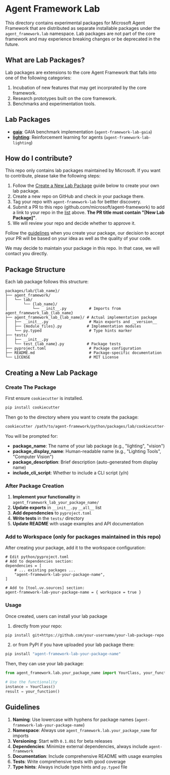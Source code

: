 # Agent Framework Lab

This directory contains experimental packages for Microsoft Agent Framework that are distributed as separate installable packages under the `agent_framework.lab` namespace.
Lab packages are not part of the core framework and may experience breaking changes or be deprecated in the future.

## What are Lab Packages?

Lab packages are extensions to the core Agent Framework that falls into
one of the following categories:

1. Incubation of new features that may get incorprated by the core framework.
2. Research prototypes built on the core framework.
3. Benchmarks and experimentation tools.

## Lab Packages

- [**gaia**](./gaia/): GAIA benchmark implementation (`agent-framework-lab-gaia`)
- [**lighting**](./lighting/): Reinforcement learning for agents (`agent-framework-lab-lighting`)

## How do I contribute?

This repo only contains lab packages maintained by Microsoft.
If you want to contribute, please take the following steps:

1. Follow the [Create a New Lab Package](#create-new-lab-package) guide
   below to create your own lab package.
2. Create a new repo on GitHub and check in your package there.
3. Tag your repo with `agent-framework-lab` for bettter discovery.
4. Submit a PR to this repo (github.com/microsoft/agent-framework)
   to add a link to your repo in the [list](#lab-packages) above.
   **The PR title must contain "[New Lab Package]"**.
5. We will review your repo and decide whether to approve it.

Follow the [guidelines](#guidelines) when you create your package, our decision
to accept your PR will be based on your idea as well as the quality of your
code.

We may decide to maintain your package in this repo. In that case, we will
contact you directly.

## Package Structure

Each lab package follows this structure:

```
packages/lab/{lab_name}/
├── agent_framework/
│   └── lab/
│       └── {lab_name}/
│           └── __init__.py          # Imports from agent_framework_lab_{lab_name}
├── agent_framework_lab_{lab_name}/ # Actual implementation package
│   ├── __init__.py                  # Main exports and __version__
│   ├── {module_files}.py           # Implementation modules
│   └── py.typed                     # Type hints marker
├── tests/
│   ├── __init__.py
│   └── test_{lab_name}.py          # Package tests
├── pyproject.toml                   # Package configuration
├── README.md                        # Package-specific documentation
└── LICENSE                          # MIT License
```

## Creating a New Lab Package

### Create The Package

First ensure `cookiecutter` is installed.

```bash
pip install cookiecutter
```

Then go to the directory where you want to create the package:

```bash
cookiecutter /path/to/agent-framework/python/packages/lab/cookiecutter-agent-framework-lab
```

You will be prompted for:

- **package_name**: The name of your lab package (e.g., "lighting", "vision")
- **package_display_name**: Human-readable name (e.g., "Lighting Tools", "Computer Vision")
- **package_description**: Brief description (auto-generated from display name)
- **include_cli_script**: Whether to include a CLI script (y/n)

### After Package Creation

1. **Implement your functionality** in `agent_framework_lab_your_package_name/`
2. **Update exports** in `__init__.py` `__all__` list
3. **Add dependencies** to `pyproject.toml`
4. **Write tests** in the `tests/` directory
5. **Update README** with usage examples and API documentation

### Add to Workspace (only for packages maintained in this repo)

After creating your package, add it to the workspace configuration:

```
# Edit python/pyproject.toml
# Add to dependencies section:
dependencies = [
    # ... existing packages ...
    "agent-framework-lab-your-package-name",
]

# Add to [tool.uv.sources] section:
agent-framework-lab-your-package-name = { workspace = true }
```

### Usage

Once created, users can install your lab package

1. directly from your repo:

```bash
pip install git+https://github.com/your-username/your-lab-package-repo.git
```

2. or from PyPI if you have uploaded your lab package there:

```bash
pip install "agent-framework-lab-your-package-name"
```

Then, they can use your lab package:

```python
from agent_framework.lab.your_package_name import YourClass, your_function

# Use the functionality
instance = YourClass()
result = your_function()
```

## Guidelines

1. **Naming**: Use lowercase with hyphens for package names (`agent-framework-lab-your-package-name`)
2. **Namespace**: Always use `agent_framework.lab.your_package_name` for imports
3. **Versioning**: Start with `0.1.0b1` for beta releases
4. **Dependencies**: Minimize external dependencies, always include `agent-framework`
5. **Documentation**: Include comprehensive README with usage examples
6. **Tests**: Write comprehensive tests with good coverage
7. **Type hints**: Always include type hints and `py.typed` file
